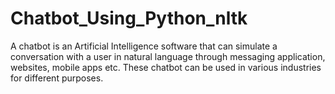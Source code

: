 # Chatbot_Using_Python_nltk

A chatbot is an Artificial Intelligence software that can simulate a conversation with a user in natural language through messaging application, websites, mobile apps etc. These chatbot can be used in various industries for different purposes.
